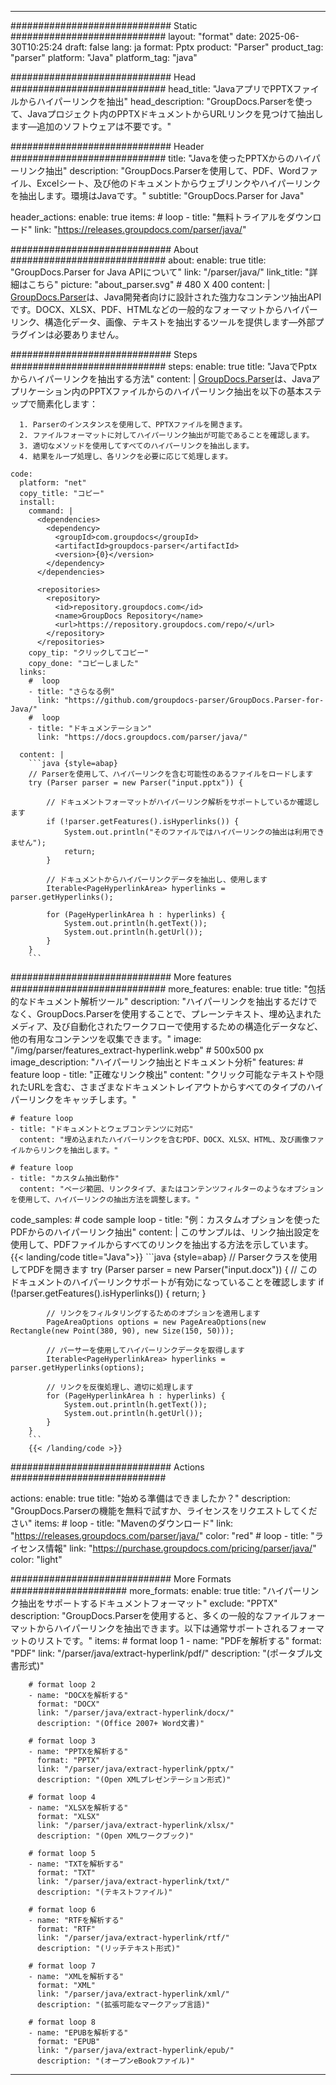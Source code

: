


---
############################# Static ############################
layout: "format"
date:  2025-06-30T10:25:24
draft: false
lang: ja
format: Pptx
product: "Parser"
product_tag: "parser"
platform: "Java"
platform_tag: "java"

############################# Head ############################
head_title: "JavaアプリでPPTXファイルからハイパーリンクを抽出"
head_description: "GroupDocs.Parserを使って、Javaプロジェクト内のPPTXドキュメントからURLリンクを見つけて抽出します—追加のソフトウェアは不要です。"

############################# Header ############################
title: "Javaを使ったPPTXからのハイパーリンク抽出" 
description: "GroupDocs.Parserを使用して、PDF、Wordファイル、Excelシート、及び他のドキュメントからウェブリンクやハイパーリンクを抽出します。環境はJavaです。"
subtitle: "GroupDocs.Parser for Java" 

header_actions:
  enable: true
  items:
    #  loop
    - title: "無料トライアルをダウンロード"
      link: "https://releases.groupdocs.com/parser/java/"
      
############################# About ############################
about:
    enable: true
    title: "GroupDocs.Parser for Java APIについて"
    link: "/parser/java/"
    link_title: "詳細はこちら"
    picture: "about_parser.svg" # 480 X 400
    content: |
       [GroupDocs.Parser](/parser/java/)は、Java開発者向けに設計された強力なコンテンツ抽出APIです。DOCX、XLSX、PDF、HTMLなどの一般的なフォーマットからハイパーリンク、構造化データ、画像、テキストを抽出するツールを提供します—外部プラグインは必要ありません。

############################# Steps ############################
steps:
    enable: true
    title: "JavaでPptxからハイパーリンクを抽出する方法"
    content: |
      [GroupDocs.Parser](/parser/java/)は、Javaアプリケーション内のPPTXファイルからのハイパーリンク抽出を以下の基本ステップで簡素化します：
      
      1. Parserのインスタンスを使用して、PPTXファイルを開きます。
      2. ファイルフォーマットに対してハイパーリンク抽出が可能であることを確認します。
      3. 適切なメソッドを使用してすべてのハイパーリンクを抽出します。
      4. 結果をループ処理し、各リンクを必要に応じて処理します。
   
    code:
      platform: "net"
      copy_title: "コピー"
      install:
        command: |
          <dependencies>
            <dependency>
              <groupId>com.groupdocs</groupId>
              <artifactId>groupdocs-parser</artifactId>
              <version>{0}</version>
            </dependency>
          </dependencies>

          <repositories>
            <repository>
              <id>repository.groupdocs.com</id>
              <name>GroupDocs Repository</name>
              <url>https://repository.groupdocs.com/repo/</url>
            </repository>
          </repositories>
        copy_tip: "クリックしてコピー"
        copy_done: "コピーしました"
      links:
        #  loop
        - title: "さらなる例"
          link: "https://github.com/groupdocs-parser/GroupDocs.Parser-for-Java/"
        #  loop
        - title: "ドキュメンテーション"
          link: "https://docs.groupdocs.com/parser/java/"
          
      content: |
        ```java {style=abap}
        // Parserを使用して、ハイパーリンクを含む可能性のあるファイルをロードします
        try (Parser parser = new Parser("input.pptx")) {

            // ドキュメントフォーマットがハイパーリンク解析をサポートしているか確認します
            if (!parser.getFeatures().isHyperlinks()) {
                System.out.println("そのファイルではハイパーリンクの抽出は利用できません");
                return;
            }

            // ドキュメントからハイパーリンクデータを抽出し、使用します
            Iterable<PageHyperlinkArea> hyperlinks = parser.getHyperlinks();

            for (PageHyperlinkArea h : hyperlinks) {
                System.out.println(h.getText());
                System.out.println(h.getUrl());
            }
        }
        ```            

############################# More features ############################
more_features:
  enable: true
  title: "包括的なドキュメント解析ツール"
  description: "ハイパーリンクを抽出するだけでなく、GroupDocs.Parserを使用することで、プレーンテキスト、埋め込まれたメディア、及び自動化されたワークフローで使用するための構造化データなど、他の有用なコンテンツを収集できます。"
  image: "/img/parser/features_extract-hyperlink.webp" # 500x500 px
  image_description: "ハイパーリンク抽出とドキュメント分析"
  features:
    # feature loop
    - title: "正確なリンク検出"
      content: "クリック可能なテキストや隠れたURLを含む、さまざまなドキュメントレイアウトからすべてのタイプのハイパーリンクをキャッチします。"

    # feature loop
    - title: "ドキュメントとウェブコンテンツに対応"
      content: "埋め込まれたハイパーリンクを含むPDF、DOCX、XLSX、HTML、及び画像ファイルからリンクを抽出します。"

    # feature loop
    - title: "カスタム抽出動作"
      content: "ページ範囲、リンクタイプ、またはコンテンツフィルターのようなオプションを使用して、ハイパーリンクの抽出方法を調整します。"
      
  code_samples:
    # code sample loop
    - title: "例：カスタムオプションを使ったPDFからのハイパーリンク抽出"
      content: |
        このサンプルは、リンク抽出設定を使用して、PDFファイルからすべてのリンクを抽出する方法を示しています。
        {{< landing/code title="Java">}}
        ```java {style=abap}
        //  Parserクラスを使用してPDFを開きます
        try (Parser parser = new Parser("input.docx"))
        {
            // このドキュメントのハイパーリンクサポートが有効になっていることを確認します
            if (!parser.getFeatures().isHyperlinks()) {
                return;
            }

            // リンクをフィルタリングするためのオプションを適用します
            PageAreaOptions options = new PageAreaOptions(new Rectangle(new Point(380, 90), new Size(150, 50)));

            // パーサーを使用してハイパーリンクデータを取得します
            Iterable<PageHyperlinkArea> hyperlinks = parser.getHyperlinks(options);

            // リンクを反復処理し、適切に処理します
            for (PageHyperlinkArea h : hyperlinks) {
                System.out.println(h.getText());
                System.out.println(h.getUrl());
            }
        }
        ```
        {{< /landing/code >}}


############################# Actions ############################

actions:
  enable: true
  title: "始める準備はできましたか？"
  description: "GroupDocs.Parserの機能を無料で試すか、ライセンスをリクエストしてください"
  items:
    #  loop
    - title: "Mavenのダウンロード"
      link: "https://releases.groupdocs.com/parser/java/"
      color: "red"
        #  loop
    - title: "ライセンス情報"
      link: "https://purchase.groupdocs.com/pricing/parser/java/"
      color: "light"


############################# More Formats #####################
more_formats:
    enable: true
    title: "ハイパーリンク抽出をサポートするドキュメントフォーマット"
    exclude: "PPTX"
    description: "GroupDocs.Parserを使用すると、多くの一般的なファイルフォーマットからハイパーリンクを抽出できます。以下は通常サポートされるフォーマットのリストです。"
    items: 
        # format loop 1
        - name: "PDFを解析する"
          format: "PDF"
          link: "/parser/java/extract-hyperlink/pdf/"
          description: "(ポータブル文書形式)"
          
        # format loop 2
        - name: "DOCXを解析する"
          format: "DOCX"
          link: "/parser/java/extract-hyperlink/docx/"
          description: "(Office 2007+ Word文書)"
          
        # format loop 3
        - name: "PPTXを解析する"
          format: "PPTX"
          link: "/parser/java/extract-hyperlink/pptx/"
          description: "(Open XMLプレゼンテーション形式)"
          
        # format loop 4
        - name: "XLSXを解析する"
          format: "XLSX"
          link: "/parser/java/extract-hyperlink/xlsx/"
          description: "(Open XMLワークブック)"
          
        # format loop 5
        - name: "TXTを解析する"
          format: "TXT"
          link: "/parser/java/extract-hyperlink/txt/"
          description: "(テキストファイル)"
          
        # format loop 6
        - name: "RTFを解析する"
          format: "RTF"
          link: "/parser/java/extract-hyperlink/rtf/"
          description: "(リッチテキスト形式)"
          
        # format loop 7
        - name: "XMLを解析する"
          format: "XML"
          link: "/parser/java/extract-hyperlink/xml/"
          description: "(拡張可能なマークアップ言語)"
          
        # format loop 8
        - name: "EPUBを解析する"
          format: "EPUB"
          link: "/parser/java/extract-hyperlink/epub/"
          description: "(オープンeBookファイル)"
         
          

---